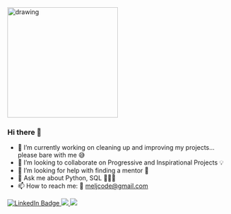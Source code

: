 <div>
  <a>
  <img src="https://media1.giphy.com/media/9PhdJO4CMfyfXDCnko/giphy.gif" alt="drawing" width="250">
  </a>
</div>

### Hi there 👋


- 🌱 I’m currently working on cleaning up and improving my projects... please bare with me 😅
- 👯 I’m looking to collaborate on Progressive and Inspirational Projects 💡
- 🤔 I’m looking for help with finding a mentor 👀
- 💬 Ask me about Python, SQL 👩🏿‍💻
- 📫 How to reach me: 📧 meljcode@gmail.com
<div id="badges">
  <a href="https://www.linkedin.com/in/mel-joseph/">
    <img src="https://img.shields.io/badge/LinkedIn-blue?logo=linkedin&logoColor=white" alt="LinkedIn Badge"/>
  </a>
    <a href="https://twitter.com/meljcode">
    <img src="https://img.shields.io/badge/Twitter-white?logo=twitter&logoColor=white%22%20alt=%22twitter%20Badge"/>
  </a>
      <a href="https://medium.com/@meljcode">
    <img src="https://img.shields.io/badge/Medium-black?logo=medium&logoColor=white%22%20alt=%22twitter%20Badge"/>
  </a>
</div>



